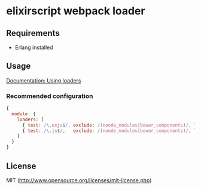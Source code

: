 # elixirscript webpack loader

## Requirements

- Erlang installed

## Usage

[Documentation: Using loaders](http://webpack.github.io/docs/using-loaders.html)

### Recommended configuration

``` javascript
{
  module: {
    loaders: [
      { test: /\.exjs$/, exclude: /(noode_modules|bower_components)/, loader: "babel?presets[]=es2015!elixirscript" },
      { test: /\.js$/,   exclude: /(noode_modules|bower_components)/, loader: "babel?presets[]=es2015" }
    ]
  }
}
```

## License

MIT (http://www.opensource.org/licenses/mit-license.php)

